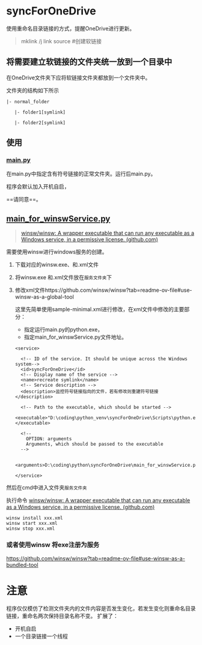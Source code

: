 # syncForOneDrive

使用重命名目录链接的方式，提醒OneDrive进行更新。
> mklink /j link source #创建软链接

## 将需要建立软链接的文件夹统一放到一个目录中

在OneDrive文件夹下应将软链接文件夹都放到一个文件夹中。

文件夹的结构如下所示

```
|- normal_folder

​	|- folder1[symlink]

​	|- folder2[symlink]
```



## 使用

### [main.py](main.py)

在main.py中指定含有符号链接的正常文件夹。运行后main.py。

程序会默认加入开机自启，

==请同意==。

## [main_for_winswService.py](main_for_winswService.py)

> [winsw/winsw: A wrapper executable that can run any executable as a Windows service, in a permissive license. (github.com)](https://github.com/winsw/winsw)

需要使用winsw进行windows服务的创建。

1. 下载对应的winsw.exe、和.xml文件

2. 将winsw.exe 和.xml文件放在`服务文件夹`下

3. 修改xml文件https://github.com/winsw/winsw?tab=readme-ov-file#use-winsw-as-a-global-tool

   这里先简单使用sample-minimal.xml进行修改，在xml文件中修改的主要部分：

   - 指定运行main.py的python.exe，
   - 指定main_for_winswService.py文件地址。

   ```
   <service>
     
     <!-- ID of the service. It should be unique across the Windows system-->
     <id>syncForOneDrive</id>
     <!-- Display name of the service -->
     <name>recreate symlink</name>
     <!-- Service description -->
     <description>监控符号链接指向的文件，若有修改则重建符号链接</description>
     
     <!-- Path to the executable, which should be started -->
     <executable>"D:\coding\python_venv\syncForOneDrive\Scripts\python.exe"</executable>
   
     <!-- 
       OPTION: arguments
       Arguments, which should be passed to the executable
     -->
   
     <arguments>D:\coding\python\syncForOneDrive\main_for_winswService.py</arguments>
   
   </service>
   ```

然后在cmd中进入文件夹`服务文件夹`

执行命令 [winsw/winsw: A wrapper executable that can run any executable as a Windows service, in a permissive license. (github.com)](https://github.com/winsw/winsw#usage)

```
winsw install xxx.xml
winsw start xxx.xml
winsw stop xxx.xml
```

### 或者使用winsw 将exe注册为服务

https://github.com/winsw/winsw?tab=readme-ov-file#use-winsw-as-a-bundled-tool



# 注意

程序仅仅模仿了检测文件夹内的文件内容是否发生变化，若发生变化则重命名目录链接，重命名两次保持目录名称不变。
    扩展了：
   - 开机自启
   - 一个目录链接一个线程